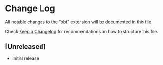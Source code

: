 # Change Log
All notable changes to the "bbt" extension will be documented in this file.

Check [Keep a Changelog](http://keepachangelog.com/) for recommendations on how to structure this file.

## [Unreleased]
- Initial release